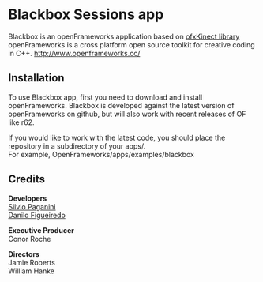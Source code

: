 Blackbox Sessions app
====================
Blackbox is an openFrameworks application based on <a href="https://github.com/ofTheo/ofxKinect" target="_blank">ofxKinect library</a><br>
openFrameworks is a cross platform open source toolkit for creative coding in C++.
<a href="http://www.openframeworks.cc/" target="_blank">http://www.openframeworks.cc/</a>

Installation
-----------
To use Blackbox app, first you need to download and install openFrameworks. Blackbox is developed against the latest version of openFrameworks on github, but will also work with recent releases of OF like r62.

If you would like to work with the latest code, you should place the repository in a subdirectory of your apps/. <br>
For example, OpenFrameworks/apps/examples/blackbox

Credits
-------
<b>Developers</b><br>
<a href="http://twitter.com/silviopaganini" target="_blank">Silvio Paganini</a><br>
<a href="http://twitter.com/grifotv" target="_blank">Danilo Figueiredo</a><br>

<b>Executive Producer</b><br>
Conor Roche

<b>Directors</b> <br>
Jamie Roberts<br>
William Hanke